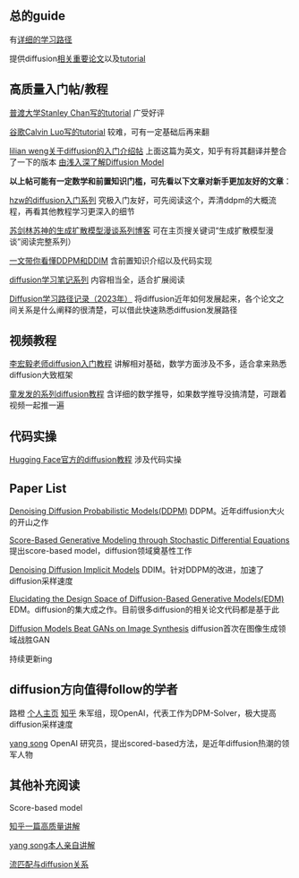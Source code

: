 
## 总的guide
有[详细的学习路径](https://www.zhihu.com/question/658056360/answer/3531698278)

提供diffusion[相关重要论文](https://www.zhihu.com/question/658056360/answer/3531851792)以及[tutorial](https://www.zhihu.com/question/658056360/answer/3526228476)



## 高质量入门帖/教程

[普渡大学Stanley Chan写的tutorial](https://arxiv.org/abs/2403.18103)
广受好评

[谷歌Calvin Luo写的tutorial](https://arxiv.org/abs/2208.11970)
较难，可有一定基础后再来翻

[lilian weng关于diffusion的入门介绍帖](https://lilianweng.github.io/posts/2021-07-11-diffusion-models/)
上面这篇为英文，知乎有将其翻译并整合了一下的版本
[由浅入深了解Diffusion Model](https://zhuanlan.zhihu.com/p/525106459)

**以上帖可能有一定数学和前置知识门槛，可先看以下文章对新手更加友好的文章**：

[hzw的diffusion入门系列](https://zhuanlan.zhihu.com/p/9140786426)
究极入门友好，可先阅读这个，弄清ddpm的大概流程，再看其他教程学习更深入的细节

[苏剑林苏神的生成扩散模型漫谈系列博客](https://www.kexue.fm/archives/9119)
可在主页搜关键词“生成扩散模型漫谈”阅读完整系列）

[一文带你看懂DDPM和DDIM](https://zhuanlan.zhihu.com/p/666552214) 
含前置知识介绍以及代码实现

[diffusion学习笔记系列](https://www.zhihu.com/people/bai-e-ji-wan-qi/posts?page=2) 
内容相当全，适合扩展阅读

[Diffusion学习路径记录（2023年）](https://zhuanlan.zhihu.com/p/605973097)
将diffusion近年如何发展起来，各个论文之间关系是什么阐释的很清楚，可以借此快速熟悉diffusion发展路径

## 视频教程

[李宏毅老师diffusion入门教程](https://www.bilibili.com/video/BV14c411J7f2/)
讲解相对基础，数学方面涉及不多，适合拿来熟悉diffusion大致框架

[童发发的系列diffusion教程](https://space.bilibili.com/323109608)
含详细的数学推导，如果数学推导没搞清楚，可跟着视频一起推一遍
## 代码实操

[Hugging Face官方的diffusion教程](https://huggingface.co/learn/diffusion-course/unit0/1)
涉及代码实操
## Paper List

[Denoising Diffusion Probabilistic Models(DDPM)](https://arxiv.org/abs/2006.11239)
DDPM。近年diffusion大火的开山之作

[Score-Based Generative Modeling through Stochastic Differential Equations](https://arxiv.org/abs/2011.13456)
提出score-based model，diffusion领域奠基性工作

[Denoising Diffusion Implicit Models​](https://arxiv.org/abs/2010.02502)
DDIM。针对DDPM的改进，加速了diffusion采样速度

[Elucidating the Design Space of Diffusion-Based Generative Models(EDM)](https://arxiv.org/abs/2206.00364)
EDM。diffusion的集大成之作。目前很多diffusion的相关论文代码都是基于此


[Diffusion Models Beat GANs on Image Synthesis](https://arxiv.org/abs/2105.05233)
diffusion首次在图像生成领域战胜GAN

持续更新ing

## diffusion方向值得follow的学者
路橙 [个人主页](https://luchengthu.github.io/) [知乎](https://www.zhihu.com/people/chun-chun-cui) 朱军组，现OpenAI，代表工作为DPM-Solver，极大提高diffusion采样速度

[yang song](https://yang-song.net/) OpenAI 研究员，提出scored-based方法，是近年diffusion热潮的领军人物

## 其他补充阅读

Score-based model

[知乎一篇高质量讲解](https://www.zhihu.com/question/613579202/answer/3310826408)

[yang song本人亲自讲解](https://www.bilibili.com/video/BV1Do4y16767/)


[流匹配与diffusion关系](https://mp.weixin.qq.com/s/BUaE2_VJwJi1VtNI3x-aIA)




